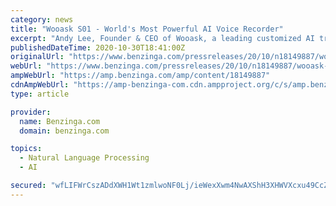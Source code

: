 ```yaml
---
category: news
title: "Wooask S01 - World's Most Powerful AI Voice Recorder"
excerpt: "Andy Lee, Founder & CEO of Wooask, a leading customized AI translation solution provider, is introducing a new product,"
publishedDateTime: 2020-10-30T18:41:00Z
originalUrl: "https://www.benzinga.com/pressreleases/20/10/n18149887/wooask-s01-worlds-most-powerful-ai-voice-recorder"
webUrl: "https://www.benzinga.com/pressreleases/20/10/n18149887/wooask-s01-worlds-most-powerful-ai-voice-recorder"
ampWebUrl: "https://amp.benzinga.com/amp/content/18149887"
cdnAmpWebUrl: "https://amp-benzinga-com.cdn.ampproject.org/c/s/amp.benzinga.com/amp/content/18149887"
type: article

provider:
  name: Benzinga.com
  domain: benzinga.com

topics:
  - Natural Language Processing
  - AI

secured: "wfLIFWrCszADdXWH1Wt1zmlwoNF0Lj/ieWexXwm4NwAXShH3XHWVXcxu49CcZdu49K08KBrQMXn4HH6/LjVc19bYqSf8qXoFYNJ+imGJfULwc0HRKWjfewy5Qf6+HbPZvyTNVY6dUJZFsfKZgOdFsEfBQg2+b/P38azrxNwpadu/m0/scMbF4IU5EyR8jg2lnVdmkRqQH9r+/0xZEAfs//Ff4z+OSlDizVuIK0ecWmiZTBbCxOESVsaDG7MCNB/+hjFCHCn0Qid9KXgyZ+l5fKfbOgupzClsim6JglVvGOpqPPQ+qVFsAQV29y2A5uNz05THVmuhCwUZwNKsX4+1IkOi1xdbGrC574QeYsNmJ/8=;fLh/pnTLkGlvSpcF4RA9Xg=="
---
```


